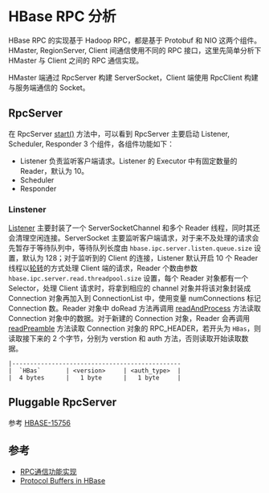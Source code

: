 # HBase	RPC 分析

HBase RPC 的实现基于 Hadoop RPC，都是基于 Protobuf 和 NIO 这两个组件。HMaster, RegionServer, Client 间通信使用不同的 RPC 接口，这里先简单分析下 HMaster 与 Client 之间的 RPC 通信实现。

HMaster 端通过 RpcServer 构建 ServerSocket，Client 端使用 RpcClient 构建与服务端通信的 Socket。

## RpcServer 



在 RpcServer [start()](https://github.com/apache/hbase/blob/branch-1.2/hbase-server/src/main/java/org/apache/hadoop/hbase/ipc/RpcServer.java#L2128) 方法中，可以看到 RpcServer 主要启动 Listener, Scheduler, Responder 3 个组件，各组件功能如下：

- Listener 负责监听客户端请求。Listener 的 Executor 中有固定数量的 Reader，默认为 10。
- Scheduler
- Responder


### Linstener
[Listener](https://github.com/apache/hbase/blob/branch-1.2/hbase-server/src/main/java/org/apache/hadoop/hbase/ipc/RpcServer.java#L562) 主要封装了一个 ServerSocketChannel 和多个 Reader 线程，同时其还会清理空闲连接。ServerSocket 主要监听客户端请求，对于来不及处理的请求会先暂存于等待队列中，等待队列长度由 `hbase.ipc.server.listen.queue.size` 设置，默认为 128；对于监听到的 Client 的连接，Listener 默认开启 10 个 Reader 线程以[轮转](https://github.com/apache/hbase/blob/branch-1.2/hbase-server/src/main/java/org/apache/hadoop/hbase/ipc/RpcServer.java#L902)的方式处理 Client 端的请求，Reader 个数由参数 `hbase.ipc.server.read.threadpool.size` 设置，每个 Reader 对象都有一个 Selector，处理 Client 请求时，将拿到相应的 channel 对象并将该对象封装成 Connection 对象再加入到 ConnectionList 中，使用变量 numConnections 标记 Connection 数。Reader 对象中 doRead 方法再调用 [readAndProcess](https://github.com/apache/hbase/blob/branch-1.2/hbase-server/src/main/java/org/apache/hadoop/hbase/ipc/RpcServer.java#L1554) 方法读取 Connection 对象中的数据。对于新建的 Connection 对象，Reader 会再调用 [readPreamble](https://github.com/apache/hbase/blob/branch-1.2/hbase-server/src/main/java/org/apache/hadoop/hbase/ipc/RpcServer.java#L1482) 方法读取 Connection 对象的 RPC_HEADER，若开头为 `HBas`，则读取接下来的 2 个字节，分别为 verstion 和 auth 方法，否则读取开始读取数据。


```
|-----------------------------------------------
|  `HBas`       | <version>     | <auth_type>  |
|  4 bytes      |   1 byte      |   1 byte     |  
```



## Pluggable RpcServer
参考 [HBASE-15756](https://issues.apache.org/jira/browse/HBASE-15756)

## 参考
- [RPC通信功能实现](http://blog.csdn.net/JavaMan_chen/article/details/47039517)
- [Protocol Buffers in HBase](http://blog.zahoor.in/2012/08/protocol-buffers-in-hbase/)

